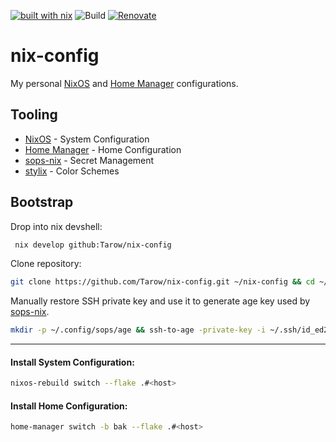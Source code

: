 [![built with nix](https://img.shields.io/static/v1?logo=nixos&logoColor=white&label=&message=Built%20with%20Nix&color=41439a)](https://builtwithnix.org)
![Build](https://github.com/tarow/nix-config/actions/workflows/ci.yaml/badge.svg)
[![Renovate](https://img.shields.io/badge/renovate-enabled-brightgreen.svg)](https://renovatebot.com)

# nix-config

My personal [NixOS](https://nixos.org/) and [Home Manager](https://github.com/nix-community/home-manager) configurations.

## Tooling

- [NixOS](https://nixos.org/) - System Configuration
- [Home Manager](https://github.com/nix-community/home-manager) - Home Configuration
- [sops-nix](https://github.com/Mic92/sops-nix) - Secret Management
- [stylix](https://github.com/danth/stylix) - Color Schemes

## Bootstrap

Drop into nix devshell:

```bash
 nix develop github:Tarow/nix-config
```

Clone repository:

```bash
git clone https://github.com/Tarow/nix-config.git ~/nix-config && cd ~/nix-config
```

Manually restore SSH private key and use it to generate age key used by [sops-nix](https://github.com/Mic92/sops-nix).

```bash
mkdir -p ~/.config/sops/age && ssh-to-age -private-key -i ~/.ssh/id_ed25519 -o ~/.config/sops/age/keys.txt
```

---

#### Install System Configuration:

```bash
nixos-rebuild switch --flake .#<host>
```

#### Install Home Configuration:

```bash
home-manager switch -b bak --flake .#<host>
```
